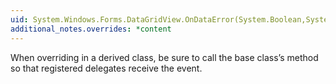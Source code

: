 ```yaml
---
uid: System.Windows.Forms.DataGridView.OnDataError(System.Boolean,System.Windows.Forms.DataGridViewDataErrorEventArgs)
additional_notes.overrides: *content
---
```


<p>When overriding <xref href="System.Windows.Forms.DataGridView.OnDataError(System.Boolean,System.Windows.Forms.DataGridViewDataErrorEventArgs)"></xref> in a derived class, be sure to call the base class’s <xref href="System.Windows.Forms.DataGridView.OnDataError(System.Boolean,System.Windows.Forms.DataGridViewDataErrorEventArgs)"></xref> method so that registered delegates receive the event.</p>


